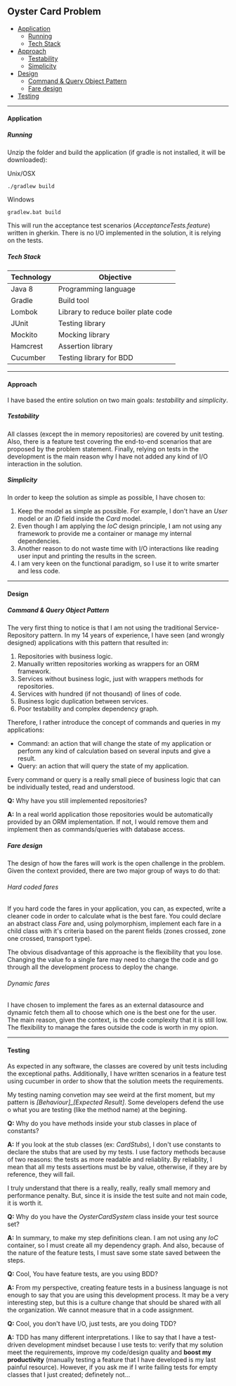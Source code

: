 ## Oyster Card Problem

 - [Application](#application)
    - [Running](#running) 
    - [Tech Stack](#techstack)
 - [Approach](#approach)
    - [Testability](#testability)
    - [Simplicity](#simplicity)
 - [Design](#design)
    - [Command & Query Object Pattern](#copattern)
    - [Fare design](#fare)
  - [Testing](#testing)

-----
#### Application <a name="application" />

##### Running <a name="running" />

Unzip the folder and build the application (if gradle is not installed, it will be downloaded):

Unix/OSX

`./gradlew build`

Windows

`gradlew.bat build`

This will run the acceptance test scenarios (*AcceptanceTests.feature*) written in gherkin. There is no I/O implemented in the solution, it is relying on the tests. 

##### Tech Stack <a name="techstack" />

|Technology			| Objective				|
|-------------------|-----------------------|
|Java 8				| Programming language	|
|Gradle				| Build tool 			|
|Lombok				| Library to reduce boiler plate code |
|JUnit				| Testing library |
|Mockito			| Mocking library |
|Hamcrest			| Assertion library|
|Cucumber			| Testing library for BDD |

---------

#### Approach <a name="approach" />

I have based the entire solution on two main goals: *testability* and *simplicity*.

##### Testability <a name="testability" />

All classes (except the in memory repositories) are covered by unit testing. Also, there is a feature test covering the end-to-end scenarios that are proposed by the problem statement. Finally, relying on tests in the development is the main reason why I have not added any kind of I/O interaction in the solution.

##### Simplicity <a name="simplicity" />

In order to keep the solution as simple as possible, I have chosen to:

1. Keep the model as simple as possible. For example, I don't have an *User* model or an *ID* field inside the *Card* model.
2. Even though I am applying the *IoC* design principle, I am not using any framework to provide me a container or manage my internal dependencies.
3. Another reason to do not waste time with I/O interactions like reading user input and printing the results in the screen. 
4. I am very keen on the functional paradigm, so I use it to write smarter and less code.

---------

#### Design <a name="design" />

##### Command & Query Object Pattern <a name="copattern" />

The very first thing to notice is that I am not using the traditional Service-Repository pattern. In my 14 years of experience, I have seen (and wrongly designed) applications with this pattern that resulted in:

1. Repositories with business logic.
2. Manually written repositories working as wrappers for an ORM framework.
3. Services without business logic, just with wrappers methods for repositories.
4. Services with hundred (if not thousand) of lines of code.
5. Business logic duplication between services.
6. Poor testability and complex dependency graph.

Therefore, I rather introduce the concept of commands and queries in my applications:

- Command: an action that will change the state of my application or perform any kind of calculation based on several inputs and give a result.
- Query: an action that will query the state of my application.

Every command or query is a really small piece of business logic that can be individually tested, read and understood.

**Q:** Why have you still implemented repositories?

**A:** In a real world application those repositories would be automatically provided by an ORM implementation. If not, I would remove them and implement then as commands/queries with database access.

##### Fare design <a name="fare" />

The design of how the fares will work is the open challenge in the problem. Given the context provided, there are two major group of ways to do that:

###### Hard coded fares

If you hard code the fares in your application, you can, as expected, write a cleaner code in order to calculate what is the best fare. You could declare an abstract class *Fare* and, using polymorphism, implement each fare in a child class with it's criteria based on the parent fields (zones crossed, zone one crossed, transport type).

The obvious disadvantage of this approache is the flexibility that you lose. Changing the value fo a single fare may need to change the code and go through all the development process to deploy the change.

###### Dynamic fares

I have chosen to implement the fares as an external datasource and dynamic fetch them all to choose which one is the best one for the user. The main reason, given the context, is the code complexity that it is still low. The flexibility to manage the fares outside the code is worth in my opion.

---------

#### Testing <a name="testing" />

As expected in any software, the classes are covered by unit tests including the exceptional paths. Additionally, I have written scenarios in a feature test using cucumber in order to show that the solution meets the requirements.

My testing naming convetion may see weird at the first moment, but my pattern is *[Behaviour]_[Expected Result]*. Some developers defend the use o what you are testing (like the method name) at the begining.

**Q:** Why do you have methods inside your stub classes in place of constants?

**A:** If you look at the stub classes (ex: *CardStubs*), I don't use constants to declare the stubs that are used by my tests. I use factory methods because of two reasons: the tests as more readable and reliablity. By reliablity, I mean that all my tests assertions must be by value, otherwise, if they are by reference, they will fail. 

I truly understand that there is a really, really, really small memory and performance penalty. But, since it is inside the test suite and not main code, it is worth it.

**Q:** Why do you have the *OysterCardSystem* class inside your test source set?

**A:** In summary, to make my step definitions clean. I am not using any *IoC* container, so I must create all my dependency graph. And also, because of the nature of the feature tests, I must save some state saved between the steps.

**Q:** Cool, You have feature tests, are you using BDD?

**A:** From my perspective, creating feature tests in a business language is not enough to say that you are using this development process. It may be a very interesting step, but this is a culture change that should be shared with all the organization. We cannot measure that in a code assignment. 

**Q:** Cool, you don't have I/O, just tests, are you doing TDD?

**A:** TDD has many different interpretations. I like to say that I have a test-driven development mindset because I use tests to: verify that my solution meet the requirements, improve my code/design quality and **boost my productivity** (manually testing a feature that I have developed is my last painful resource). However, if you ask me if I write failing tests for empty classes that I just created; definetely not...













